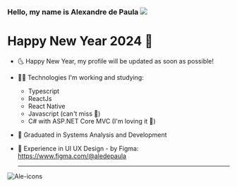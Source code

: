 ### Hello, my name is Alexandre de Paula <img src="https://img.icons8.com/arcade/32/000000/pizza.png"/>

<h1> Happy New Year 2024 💎 </h1>

- 🌜 Happy New Year, my profile will be updated as soon as possible!

- 👨‍💻 Technologies I'm working and studying:
     - Typescript
     - ReactJs
     - React Native
     - Javascript (can't miss 📌)
     - C# with ASP.NET Core MVC (I'm loving it 💙)

- 🥇 Graduated in Systems Analysis and Development
- 🎨 Experience in UI UX Design - by Figma: https://www.figma.com/@aledepaula

  <hr>

![Ale-icons](https://github.com/aledepaulaaa/aledepaulaaa/assets/88629170/d8020496-4aa2-475a-8b1d-5cae545e4aa4)


